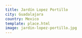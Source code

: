 ```yaml
---
title: Jardín Lopez Portillo
city: Guadalajara
country: Mexico
template: place.html
image: jardin-lopez-portillo.jpg
---
```

